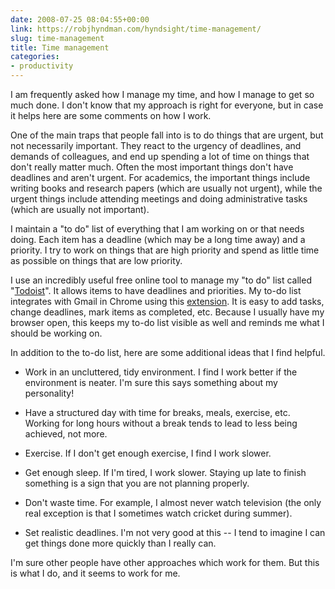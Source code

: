 ```yaml
---
date: 2008-07-25 08:04:55+00:00
link: https://robjhyndman.com/hyndsight/time-management/
slug: time-management
title: Time management
categories:
- productivity
---
```


I am frequently asked how I manage my time, and how I manage to get so much done. I don't know that my approach is right for everyone, but in case it helps here are some comments on how I work.

One of the main traps that people fall into is to do things that are urgent, but not necessarily important.  They react to the urgency of deadlines, and demands of colleagues, and end up spending a lot of time on things  that don't really matter much. Often the most important things don't have deadlines and aren't urgent. For academics, the important things include writing books and research papers (which are usually not urgent), while the urgent things include attending meetings and doing administrative tasks (which are usually not  important).

I maintain a "to do" list of everything that I am working on or that needs doing. Each item  has a deadline (which may be a long time away) and a priority. I try to work on things that are high priority  and spend as little time as possible on things that are low priority.

I use an incredibly useful free online tool to manage my "to do" list called  "[Todoist](http://www.todoist.com)". It allows items to have deadlines and priorities. My to-do list integrates with Gmail in Chrome using this [extension](https://chrome.google.com/webstore/detail/todoist-for-gmail/clgenfnodoocmhnlnpknojdbjjnmecff). It is easy to add tasks, change deadlines, mark items as completed, etc. Because I usually  have my browser open, this keeps my to-do list visible as well and reminds me what I should be  working on. 

In addition to the to-do list, here are some additional ideas that I find helpful.



	
  * Work in an uncluttered, tidy environment. I find I work better if the environment is neater. I'm sure  this says something about my personality!

	
  * Have a structured day with time for breaks, meals, exercise, etc. Working for long hours without a break  tends to lead to less being achieved, not more.

	
  * Exercise. If I don't get enough exercise, I find I work slower.

	
  * Get enough sleep. If I'm tired, I work slower. Staying up late to finish something is a sign that you are  not planning properly.

	
  * Don't waste time. For example, I almost never watch television (the only real exception is that I  sometimes watch cricket during summer).

	
  * Set realistic deadlines. I'm not very good at this -- I tend to imagine I can get things done more  quickly than I really can.


I'm sure other people have other approaches which work for them. But this is what I do, and it  seems to work for me.
